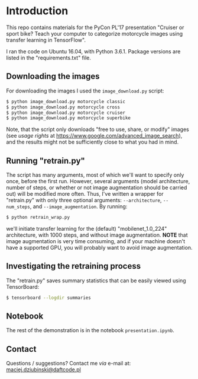 # Introduction
This repo contains materials for the PyCon PL'17 presentation "Cruiser or sport bike? Teach your computer to categorize motorcycle images using transfer learning in TensorFlow".

I ran the code on Ubuntu 16.04, with Python 3.6.1. Package versions are listed in the "requirements.txt" file.


## Downloading the images
For downloading the images I used the `image_download.py` script:
```bash
$ python image_download.py motorcycle classic
$ python image_download.py motorcycle cross
$ python image_download.py motorcycle cruiser
$ python image_download.py motorcycle superbike
```

Note, that the script only downloads "free to use, share, or modify" images (see *usage rights* at https://www.google.com/advanced_image_search), and the results might not be sufficiently close to what you had in mind.

## Running "retrain.py"
The script has many arguments, most of which we'll want to specify only once, before the first run. However, several arguments (model architecture, number of steps, or whether or not image augmentation should be carried out) will be modified more often. Thus, I've written a wrapper for "retrain.py" with only three optional arguments: `--architecture`, `--num_steps`, and `--image_augmentation`. By running:
```bash
$ python retrain_wrap.py
```
we'll initiate transfer learning for the (default) "mobilenet_1.0_224" architecture, with 1000 steps, and without image augmentation. **NOTE** that image augmentation is very time consuming, and if your machine doesn't have a supported GPU, you will probably want to avoid image augmentation.


## Investigating the retraining process
The "retrain.py" saves summary statistics that can be easily viewed using TensorBoard:
```bash
$ tensorboard --logdir summaries
```


## Notebook
The rest of the demonstration is in the notebook `presentation.ipynb`.


## Contact
Questions / suggestions? Contact me *via* e-mail at: maciej.dziubinski@daftcode.pl
